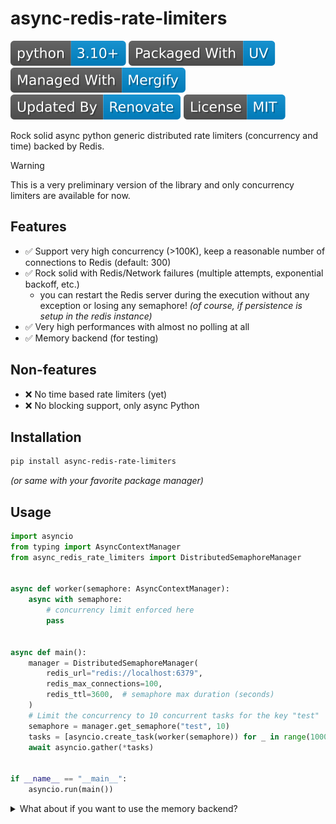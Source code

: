 # async-redis-rate-limiters

![Python Badge](https://raw.githubusercontent.com/fabien-marty/common/refs/heads/main/badges/python310plus.svg)
[![UV Badge](https://raw.githubusercontent.com/fabien-marty/common/refs/heads/main/badges/uv.svg)](https://docs.astral.sh/uv/)
[![Mergify Badge](https://raw.githubusercontent.com/fabien-marty/common/refs/heads/main/badges/mergify.svg)](https://mergify.com/)
[![Renovate Badge](https://raw.githubusercontent.com/fabien-marty/common/refs/heads/main/badges/renovate.svg)](https://docs.renovatebot.com/)
[![MIT Licensed](https://raw.githubusercontent.com/fabien-marty/common/refs/heads/main/badges/mit.svg)](https://en.wikipedia.org/wiki/MIT_License)

Rock solid async python generic distributed rate limiters (concurrency and time) backed by Redis.

> [!WARNING]  
> This is a very preliminary version of the library and only concurrency limiters are available for now.

## Features

- ✅ Support very high concurrency (>100K), keep a reasonable number of connections to Redis (default: 300)
- ✅ Rock solid with Redis/Network failures (multiple attempts, exponential backoff, etc.)
    - you can restart the Redis server during the execution without any exception or losing any semaphore! *(of course, if persistence is setup in the redis instance)*
- ✅ Very high performances with almost no polling at all
- ✅ Memory backend (for testing)

## Non-features

- ❌ No time based rate limiters (yet)
- ❌ No blocking support, only async Python

## Installation

```bash
pip install async-redis-rate-limiters
```

*(or same with your favorite package manager)*

## Usage

```python
import asyncio
from typing import AsyncContextManager
from async_redis_rate_limiters import DistributedSemaphoreManager


async def worker(semaphore: AsyncContextManager):
    async with semaphore:
        # concurrency limit enforced here
        pass


async def main():
    manager = DistributedSemaphoreManager(
        redis_url="redis://localhost:6379",
        redis_max_connections=100,
        redis_ttl=3600,  # semaphore max duration (seconds)
    )
    # Limit the concurrency to 10 concurrent tasks for the key "test"
    semaphore = manager.get_semaphore("test", 10)
    tasks = [asyncio.create_task(worker(semaphore)) for _ in range(1000)]
    await asyncio.gather(*tasks)


if __name__ == "__main__":
    asyncio.run(main())

```

<details>

<summary>What about if you want to use the memory backend?</summary>

**WARNING: the memory backend is just a wrapper on a classic `asyncio.Semaphore`, it is not "distributed" at all!**

```python
manager = DistributedSemaphoreManager(
    backend = "memory"
)

# and use it classically
```

## Dev

- Lint the code:

`make lint`

- Run the tests:

`make test`

note: you need a redis instance listening to localhost:6379